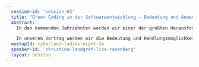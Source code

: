 ```yaml
---
  session-id: 'session-63'
  title: "Green Coding in der Softwareentwicklung – Bedeutung und Anwendungsbereiche"
  abstract: |
    In den kommenden Jahrzehnten werden wir einer der größten Herausforderungen gegenüberstehen: dem Klimawandel. Um dieser Bedrohung wirksam begegnen zu können, ist eine enge Zusammenarbeit unerlässlich. Weniger bekannt in diesem Zusammenhang ist, dass auch in unserem Projektalltag jede mit Green Coding einen Beitrag leisten kann. 

    In unserem Vortrag werden wir die Bedeutung und Handlungsmöglichkeiten von Green Coding näher beleuchten. Entdeckt, wie mit nachhaltigem Code umweltbewusstes und verantwortungsvolles Programmieren möglich ist.
  meetupId: cyberland-ladies-night-24
  speaker-id: 'christina-landgraf-lisa-rosenberg'
  layout: session
---
```

